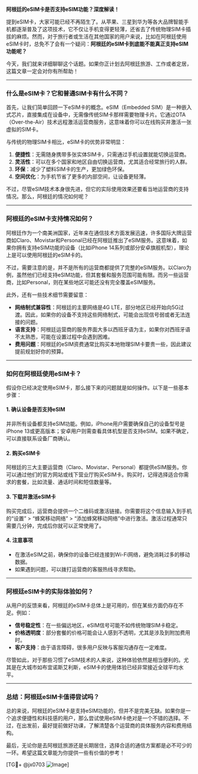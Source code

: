**阿根廷的eSIM卡是否支持eSIM功能？深度解读！**

提到eSIM卡，大家可能已经不再陌生了。从苹果、三星到华为等各大品牌智能手机都逐渐普及了这项技术，它不仅让手机变得更轻薄，还省去了传统物理SIM卡插拔的麻烦。然而，对于旅行者或生活在其他国家的用户来说，比如在阿根廷使用eSIM卡时，总免不了会有一个疑问：**阿根廷的eSIM卡到底能不能真正支持eSIM功能呢？**

今天，我们就来详细聊聊这个话题。如果你正计划去阿根廷旅游、工作或者定居，这篇文章一定会对你有所帮助！

---

### **什么是eSIM卡？它和普通SIM卡有什么不同？**

首先，让我们简单回顾一下eSIM卡的概念。eSIM（Embedded SIM）是一种嵌入式芯片，直接集成在设备中，无需像传统SIM卡那样需要物理卡片。它通过OTA（Over-the-Air）技术远程激活运营商服务，这意味着你可以在线购买并激活一张虚拟的SIM卡。

与传统的物理SIM卡相比，eSIM卡的优势非常明显：

1. **便捷性**：无需随身携带多张实体SIM卡，只需通过手机设置就能切换运营商。
2. **灵活性**：可以在多个国家和地区自由切换运营商，尤其适合经常旅行的人群。
3. **环保**：减少了塑料SIM卡的生产，更加绿色环保。
4. **空间优化**：为手机节省了更多的内部空间，让设备更轻薄。

不过，尽管eSIM技术本身很先进，但它的实际使用效果还要看当地运营商的支持情况。那么，阿根廷的情况如何呢？

---

### **阿根廷的eSIM卡支持情况如何？**

阿根廷作为一个南美洲国家，近年来在通信技术方面发展迅速，许多国际大牌运营商如Claro、Movistar和Personal已经在阿根廷推出了eSIM服务。这意味着，如果你拥有支持eSIM功能的设备（比如iPhone 14系列或部分安卓旗舰机型），理论上是可以使用阿根廷的eSIM卡的。

不过，需要注意的是，并不是所有的运营商都提供了完整的eSIM服务。以Claro为例，虽然他们已经支持eSIM功能，但其套餐和服务范围可能有限。而另一些运营商，比如Personal，则在某些地区可能还没有完全覆盖eSIM服务。

此外，还有一些技术细节需要留意：

- **网络制式兼容性**：阿根廷的主要网络是4G LTE，部分地区已经开始向5G过渡。因此，如果你的设备不支持这些网络制式，可能会出现信号弱或者无法连接的问题。
- **语言支持**：阿根廷运营商的服务界面大多以西班牙语为主，如果你对西班牙语不太熟悉，可能在设置过程中会遇到困难。
- **费用问题**：阿根廷的eSIM资费通常比购买本地物理SIM卡要贵一些，因此建议提前规划好你的预算。

---

### **如何在阿根廷使用eSIM卡？**

假设你已经决定使用eSIM卡，那么接下来的问题就是如何操作。以下是一些基本步骤：

#### **1. 确认设备是否支持eSIM**
并非所有设备都支持eSIM功能。例如，iPhone用户需要确保自己的设备型号是iPhone 13或更高版本；安卓用户则需查看具体机型是否支持eSIM。如果不确定，可以直接联系设备厂商确认。

#### **2. 购买eSIM卡**
阿根廷的三大主要运营商（Claro、Movistar、Personal）都提供eSIM服务。你可以通过他们的官方网站或线下营业厅购买eSIM卡。购买时，记得选择适合你需求的套餐，比如流量、通话时间和短信数量等。

#### **3. 下载并激活eSIM卡**
购买完成后，运营商会提供一个二维码或激活链接。你需要将这个信息输入到手机的“设置” > “蜂窝移动网络” > “添加蜂窝移动网络”中进行激活。激活过程通常只需要几分钟，完成后你就可以正常使用了。

#### **4. 注意事项**
- 在激活eSIM之前，确保你的设备已经连接到Wi-Fi网络，避免消耗过多的移动数据。
- 如果遇到问题，可以拨打运营商的客服热线寻求帮助。

---

### **阿根廷eSIM卡的实际体验如何？**

从用户的反馈来看，阿根廷的eSIM卡总体上是可用的，但在某些方面仍存在不足。例如：

- **信号稳定性**：在一些偏远地区，eSIM信号可能不如传统物理SIM卡稳定。
- **价格透明度**：部分套餐的价格可能会让人感到不透明，尤其是涉及到附加费用时。
- **客户支持**：由于语言障碍，很多用户反映与客服沟通存在一定难度。

尽管如此，对于那些习惯了eSIM技术的人来说，这种体验依然是相当便利的。尤其是在大城市如布宜诺斯艾利斯，eSIM卡的使用体验已经非常接近全球平均水平。

---

### **总结：阿根廷eSIM卡值得尝试吗？**

总的来说，阿根廷的eSIM卡是支持eSIM功能的，但并不是完美无缺。如果你是一个追求便捷性和科技感的用户，那么尝试使用eSIM卡绝对是一个不错的选择。不过，在出发前，最好提前做好功课，了解清楚各个运营商的具体服务内容和费用结构。

最后，无论你是去阿根廷旅游还是长期居住，选择合适的通信方案都是必不可少的一环。希望这篇文章能为你提供一些有价值的参考！

[TG💪+ @jx0703 ![Image](https://github.com/user-attachments/assets/dbca1d08-cadb-493c-b0ec-ad6f7a83f270)]